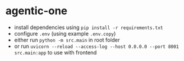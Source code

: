 # agentic-one
- install dependencies using `pip install -r requirements.txt`
- configure `.env` (using example `.env.copy`)
- either run `python -m src.main` in root folder
- or run `uvicorn --reload --access-log --host 0.0.0.0 --port 8001 src.main:app` to use with frontend